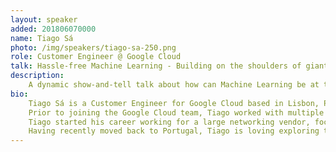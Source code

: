```yaml
---
layout: speaker
added: 201806070000
name: Tiago Sá
photo: /img/speakers/tiago-sa-250.png
role: Customer Engineer @ Google Cloud
talk: Hassle-free Machine Learning - Building on the shoulders of giants
description:
    A dynamic show-and-tell talk about how can Machine Learning be at the core of every product and experience created. Google wants to help teams build intelligent products as much as we do, so the focus in on making AI easy, fast and useful for every developer, allowing you to build intelligent apps and experiences, standing on the shoulders of an AI&ML researcher and creator giant like Google.
bio:
    Tiago Sá is a Customer Engineer for Google Cloud based in Lisbon, Portugal.
    Prior to joining the Google Cloud team, Tiago worked with multiple companies in the UK/I, supporting their adoption of GCP.
    Tiago started his career working for a large networking vendor, focused on networking, infrastructure and security.
    Having recently moved back to Portugal, Tiago is loving exploring the country and practicing outdoor sports.
---
```


